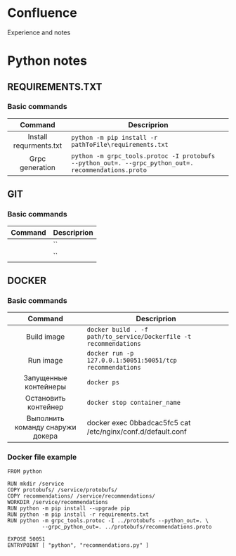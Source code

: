 # Confluence
Experience and notes
# Python notes
## REQUIREMENTS.TXT
### Basic commands
|Command|Descriprion|
|:-----------------------------:|-----------------------------------|
|Install requrments.txt|`python -m pip install -r pathToFile\requirements.txt`|
|Grpc generation|`python -m grpc_tools.protoc -I protobufs  --python_out=. --grpc_python_out=. recommendations.proto`|

## GIT
### Basic commands
|Command|Descriprion|
|:-----------------------------:|-----------------------------------|
||``|
||``|

## DOCKER
### Basic commands
|Command|Descriprion|
|:-----------------------------:|-----------------------------------|
|Build image|`docker build . -f path/to_service/Dockerfile -t recommendations`|
|Run image|`docker run -p 127.0.0.1:50051:50051/tcp recommendations`|
|Запущенные контейнеры|`docker ps`|
|Остановить контейнер|`docker stop container_name`|
|Выполнить команду снаружи докера|docker exec 0bbadcac5fc5 cat /etc/nginx/conf.d/default.conf|

### Docker file example
```
FROM python

RUN mkdir /service
COPY protobufs/ /service/protobufs/
COPY recommendations/ /service/recommendations/
WORKDIR /service/recommendations
RUN python -m pip install --upgrade pip
RUN python -m pip install -r requirements.txt
RUN python -m grpc_tools.protoc -I ../protobufs --python_out=. \
           --grpc_python_out=. ../protobufs/recommendations.proto

EXPOSE 50051
ENTRYPOINT [ "python", "recommendations.py" ]
```
